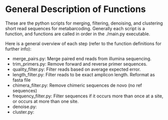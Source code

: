 # General Description of Functions

These are the python scripts for merging, filtering, denoising, and clustering short read sequences for metabarcoding.
Generally each script is a function, and functions are called in order in the ./main.py executable.

Here is a general overview of each step (refer to the function definitions for further info):

- merge_pairs.py: Merge paired end reads from illumina sequencing.
- trim_primers.py: Remove forward and reverse primer sequences.
- quality_filter.py: Filter reads based on average expected error.
- length_filter.py: Filter reads to be exact amplicon length. Reformat as fasta file
- chimera_filter.py: Remove chimeric sequences de novo (no ref sequences)
- frequency_filter.py: Filter sequences if it occurs more than once at a site, or occurs at more than one site.
- denoise.py:
- cluster.py:
